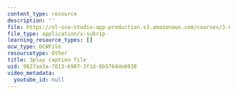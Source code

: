 ```yaml
---
content_type: resource
description: ''
file: https://ol-ocw-studio-app-production.s3.amazonaws.com/courses/3-091-introduction-to-solid-state-chemistry-fall-2018/9627aa3a701369073f1d6b5764de6938_2a59RuPBIko.srt
file_type: application/x-subrip
learning_resource_types: []
ocw_type: OCWFile
resourcetype: Other
title: 3play caption file
uid: 9627aa3a-7013-6907-3f1d-6b5764de6938
video_metadata:
  youtube_id: null
---
```

